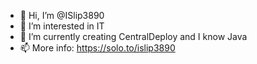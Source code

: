 
- 👋 Hi, I’m @ISlip3890
- 👀 I’m interested in IT
- 🌱 I’m currently creating CentralDeploy and I know Java
- 📫 More info: https://solo.to/islip3890

